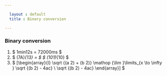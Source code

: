 ```yaml
---

  layout : default
  title : Binary conversion

---
```



### Binary conversion
1. $ 1min12s = 72000ms  $
7. $ (7A)_{13} = $ $ (101)_{10} $
8. $ [\begin{array}{l} \sqrt {(a 2) + (b 2)} \mathop {\lim }\limits_{x \to \infty } \sqrt {(b 2) - 4ac} \ \sqrt {(b 2) - 4ac} \end{array}] $

